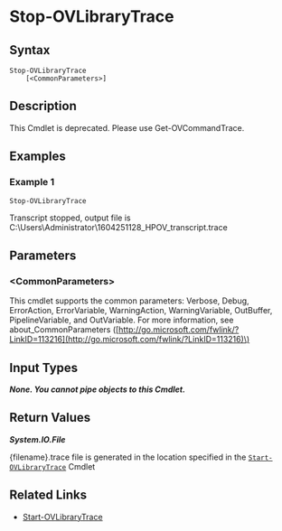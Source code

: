 ﻿---
description: Stop HPOV Library Verbose Trace.
---

# Stop-OVLibraryTrace

## Syntax

```text
Stop-OVLibraryTrace
    [<CommonParameters>]
```

## Description

This Cmdlet is deprecated.  Please use Get-OVCommandTrace.

## Examples

###  Example 1 

```text
Stop-OVLibraryTrace
```

Transcript stopped, output file is C:\Users\Administrator\1604251128_HPOV_transcript.trace

## Parameters

### &lt;CommonParameters&gt;

This cmdlet supports the common parameters: Verbose, Debug, ErrorAction, ErrorVariable, WarningAction, WarningVariable, OutBuffer, PipelineVariable, and OutVariable. For more information, see about\_CommonParameters \([http://go.microsoft.com/fwlink/?LinkID=113216](http://go.microsoft.com/fwlink/?LinkID=113216)\)

## Input Types

_**None.  You cannot pipe objects to this Cmdlet.**_

## Return Values

_**System.IO.File**_

{filename}.trace file is generated in the location specified in the [`Start-OVLibraryTrace`](start-ovlibrarytrace.md) Cmdlet

## Related Links

* [Start-OVLibraryTrace](start-ovlibrarytrace.md)
